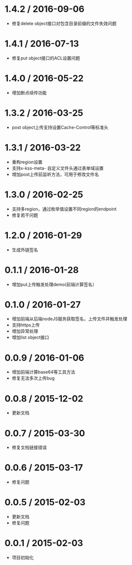 1.4.2 / 2016-09-06
==================

 * 修复delete object接口对包含目录前缀的文件失效问题

1.4.1 / 2016-07-13
==================

 * 修复put object接口的ACL设置问题

1.4.0 / 2016-05-22
==================

 * 增加断点续传功能


1.3.2 / 2016-03-25
==================

  * post object上传支持设置Cache-Control等标准头


1.3.1 / 2016-03-22
==================

  * 重构region设置
  * 支持x-kss-meta- 自定义文件头通过表单域设置
  * 增加post上传前监听方法，可用于修改文件名

1.3.0 / 2016-02-25
==================

  * 支持多region，通过枚举值设置不同region的endpoint
  * 修复若干问题

1.2.0 / 2016-01-29
==================

  * 生成外链签名

0.1.1 / 2016-01-28
==================

  * 增加put上传触发处理demo(前端计算签名）


0.1.0 / 2016-01-27
==================

  * 增加前端从后端nodeJS服务获取签名，上传文件并触发处理
  * 支持https上传
  * 增加异常处理
  * 增加list object接口

0.0.9 / 2016-01-06
==================

   * 增加前端计算base64等工具方法
   * 修复无法多次上传bug


0.0.8 / 2015-12-02
==================

   * 更新文档


0.0.7 / 2015-03-30
==================

  * 修复文档链接错误


0.0.6 / 2015-03-17
==================

* 修复问题

0.0.5 / 2015-02-03
==================

* 更新文档
* 修复问题

0.0.1 / 2015-02-03
==================

* 项目初始化
